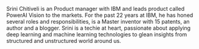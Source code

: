 Srini Chitiveli is an Product manager with IBM and leads product called PowerAI Vision to the markets.
For the past 22 years at IBM, he has honed several roles and responsibilities, is a Master inventor with 15 patents,
an author and a blogger. Srini is a techie at heart, passionate about applying deep learning and machine learning technologies 
to glean insights from structured and unstructured world around us.
